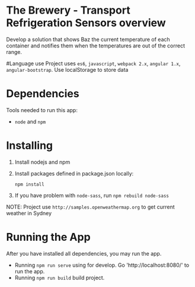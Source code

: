 # The Brewery - Transport Refrigeration Sensors overview
Develop a solution that shows Baz the current temperature of each container and notifies them
when the temperatures are out of the correct range.

#Language use
Project uses `es6`, `javascript`, `webpack 2.x`, `angular 1.x`, `angular-bootstrap`.
Use localStorage to store data

# Dependencies
Tools needed to run this app:
* `node` and `npm`

# Installing
1. Install nodejs and npm

2. Install packages defined in package.json locally:

    `npm install`

3. If you have problem with `node-sass`, run `npm rebuild node-sass`

NOTE: Project use `http://samples.openweathermap.org` to get current weather in Sydney

# Running the App
After you have installed all dependencies, you may run the app.

- Running `npm run serve` using for develop. Go 'http://localhost:8080/' to run the app.
- Running `npm run build` build project.

